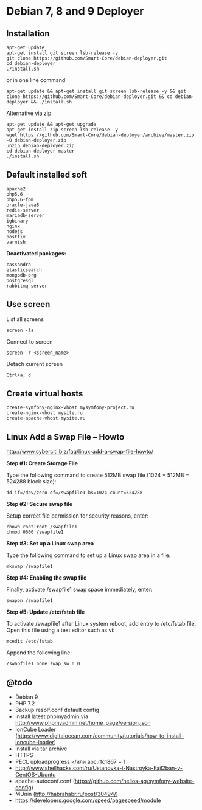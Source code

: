 Debian 7, 8 and 9 Deployer
==========================

Installation
------------

```
apt-get update
apt-get install git screen lsb-release -y
git clone https://github.com/Smart-Core/debian-deployer.git
cd debian-deployer
./install.sh
```

or in one line command

```
apt-get update && apt-get install git screen lsb-release -y && git clone https://github.com/Smart-Core/debian-deployer.git && cd debian-deployer && ./install.sh
```

Alternative via zip

```
apt-get update && apt-get upgrade
apt-get install zip screen lsb-release -y
wget https://github.com/Smart-Core/debian-deployer/archive/master.zip -O debian-deployer.zip
unzip debian-deployer.zip
cd debian-deployer-master
./install.sh
```

Default installed soft
----------------------

```
apache2
php5.6
php5.6-fpm
oracle-java8
redis-server
mariadb-server
igbinary
nginx
nodejs
postfix
varnish
```

**Deactivated packages:**
```
cassandra
elasticsearch
mongodb-org
postgresql
rabbitmq-server
```

Use screen
----------

List all screens

```
screen -ls
```

Connect to screen

```
screen -r <screen_name>
```

Detach current screen
```
Ctrl+a, d
```

Create virtual hosts
--------------------

```
create-symfony-nginx-vhost mysymfony-project.ru
create-nginx-vhost mysite.ru
create-apache-vhost mysite.ru
```

Linux Add a Swap File – Howto
-----------------------------

http://www.cyberciti.biz/faq/linux-add-a-swap-file-howto/


**Step #1: Create Storage File**

Type the following command to create 512MB swap file (1024 * 512MB = 524288 block size):
```
dd if=/dev/zero of=/swapfile1 bs=1024 count=524288
```

**Step #2: Secure swap file**

Setup correct file permission for security reasons, enter:
```
chown root:root /swapfile1
chmod 0600 /swapfile1
```

**Step #3: Set up a Linux swap area**

Type the following command to set up a Linux swap area in a file:
```
mkswap /swapfile1
```

**Step #4: Enabling the swap file**

Finally, activate /swapfile1 swap space immediately, enter:
```
swapon /swapfile1
```

**Step #5: Update /etc/fstab file**

To activate /swapfile1 after Linux system reboot, add entry to /etc/fstab file. Open this file using a text editor such as vi:
```
mcedit /etc/fstab
```
Append the following line:
```
/swapfile1 none swap sw 0 0
```

@todo
-----

 *  Debian 9
 *  PHP 7.2
 *  Backup resolf.conf default config
 *  Install latest phpmyadmin via http://www.phpmyadmin.net/home_page/version.json
 *  IonCube Loader (https://www.digitalocean.com/community/tutorials/how-to-install-ioncube-loader)
 *  Install via tar archive
 *  HTTPS
 *  PECL uploadprogress и/или apc.rfc1867 = 1
 *  http://www.shellhacks.com/ru/Ustanovka-i-Nastroyka-Fail2ban-v-CentOS-Ubuntu
 *  apache-autoconf.conf (https://github.com/helios-ag/symfony-website-config)
 *  MUnin (http://habrahabr.ru/post/30494/)
 *  https://developers.google.com/speed/pagespeed/module

